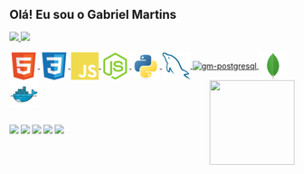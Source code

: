 
## Olá! Eu sou o Gabriel Martins
<div>
  <a href="https://github.com/GabrielMartinsz">
  <img height="130em" src="https://github-readme-stats.vercel.app/api?username=GabrielMartinsz&show_icons=true&theme=tokyonight&include_all_commits=true&count_private=true"/>
  <img height="130em" src="https://github-readme-stats.vercel.app/api/top-langs/?username=GabrielMartinsz&layout=compact&langs_count=7&theme=tokyonight"/>
</div>
<div style="display: inline_block"><br>
  <img align="center" alt="gm-html" height="50" width="50" src="https://raw.githubusercontent.com/devicons/devicon/master/icons/html5/html5-original.svg">
  <img align="center" alt="gm-css" height="50" width="50" src="https://raw.githubusercontent.com/devicons/devicon/master/icons/css3/css3-original.svg">
  <img align="center" alt="gm-js" height="50" width="50" src="https://raw.githubusercontent.com/devicons/devicon/master/icons/javascript/javascript-plain.svg">
  <img align="center" alt="gm-nodejs" height="50" width="50" src="https://raw.githubusercontent.com/devicons/devicon/master/icons/nodejs/nodejs-original.svg">
  <img align="center" alt="gm-python" height="50" width="50" src="https://raw.githubusercontent.com/devicons/devicon/master/icons/python/python-original.svg">
  <img align="center" alt="gm-mysql" height="50" width="50" src="https://raw.githubusercontent.com/devicons/devicon/master/icons/mysql/mysql-original.svg">
  <img align="center" alt="gm-postgresql" height="50" width="50" src="https://raw.githubusercontent.com/devicons/devicon/master/icons/postgresql/postgresql-   original.svg">
  <img align="center" alt="gm-mongodb" height="50" width="50" src="https://raw.githubusercontent.com/devicons/devicon/master/icons/mongodb/mongodb-original.svg">
  <img align="center" alt="gm-mongodb" height="50" width="50" src="https://raw.githubusercontent.com/devicons/devicon/master/icons/docker/docker-original.svg">
  <img align="right" height="150" width="150" src="https://i.picasion.com/pic91/aea6625f73053f880b4ae0fcc69470f2.gif" width="300" height="300" border="0" /></a><br /><a href="https://picasion.com/"</a>
</div>
  
  ##
  
<div> 
  <a href = "mailto:martinsga999@gmail.com"><img src="https://img.shields.io/badge/Gmail-D14836?style=for-the-badge&logo=gmail&logoColor=white" target="_blank"></a>
  <a href="https://www.linkedin.com/in/gabriel-martins999" target="_blank"><img src="https://img.shields.io/badge/-LinkedIn-%230077B5?style=for-the-badge&logo=linkedin&logoColor=white" target="_blank"></a> 
  <a href="https://instagram.com/gaamartinsz" target="_blank"><img src="https://img.shields.io/badge/-Instagram-%23E4405F?style=for-the-badge&logo=instagram&logoColor=white" target="_blank"></a>
  <a href = "https://twitter.com/gaamartinsz"><img src="https://img.shields.io/badge/Twitter-1DA1F2?style=for-the-badge&logo=twitter&logoColor=white" target="_blank"></a>
  <a href = "http://portfoliogm.com/"><img src="https://img.shields.io/website-up-down-green-red/http/monip.org.svg" target="_blank"></a>
</div> 
